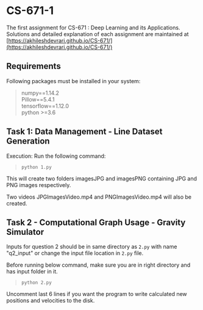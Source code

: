 # CS-671-1

The first assignment for CS-671 : Deep Learning and its Applications.
Solutions and detailed explanation of each assignment are maintained at [https://akhileshdevrari.github.io/CS-671/](https://akhileshdevrari.github.io/CS-671/)

## Requirements

Following packages must be installed in your system:

>numpy==1.14.2  
>Pillow==5.4.1  
>tensorflow==1.12.0     
>python >=3.6

## Task 1: Data Management - Line Dataset Generation

Execution: Run the following command:

>`python 1.py`

This will create two folders imagesJPG and imagesPNG containing JPG and PNG images respectively.

Two videos JPGImagesVideo.mp4 and PNGImagesVideo.mp4 will also be created.

## Task 2 - Computational Graph Usage - Gravity Simulator

Inputs for question 2 should be in same directory as `2.py` with name "q2_input" or change the input file location in `2.py` file.

Before running below command, make sure you are in right directory and has input folder in it.

>`python 2.py`

Uncomment last 6 lines if you want the program to write calculated new positions and velocities to the disk.